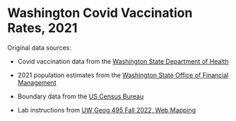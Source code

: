 # Washington Covid Vaccination Rates, 2021

Original data sources:

* Covid vaccination data from the [Washington State Department of Health](https://doh.wa.gov/emergencies/covid-19/data-dashboard#tables)

* 2021 population estimates from the [Washington State Office of Financial Management](https://ofm.wa.gov/washington-data-research/population-demographics/population-estimates/april-1-official-population-estimates)

* Boundary data from the [US Census Bureau](https://www.census.gov/geographies/mapping-files/time-series/geo/carto-boundary-file.html)

* Lab instructions from [UW Geog 495 Fall 2022, Web Mapping](https://github.com/jakobzhao/geog495/tree/main/labs/lab04#5-deliverable) 
